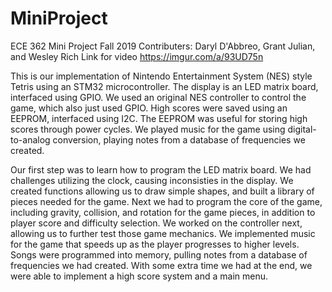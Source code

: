 # MiniProject
ECE 362 Mini Project Fall 2019
Contributers: Daryl D'Abbreo, Grant Julian, and Wesley Rich
Link for video https://imgur.com/a/93UD75n

This is our implementation of Nintendo Entertainment System (NES) style Tetris using an STM32 microcontroller. The display is an LED matrix board, interfaced using GPIO. We used an original NES controller to control the game, which also just used GPIO. High scores were saved using an EEPROM, interfaced using I2C. The EEPROM was useful for storing high scores through power cycles. We played music for the game using digital-to-analog conversion, playing notes from a database of frequencies we created.

Our first step was to learn how to program the LED matrix board. We had challenges utilizing the clock, causing inconsisties in the display. We created functions allowing us to draw simple shapes, and built a library of pieces needed for the game. Next we had to program the core of the game, including gravity, collision, and rotation for the game pieces, in addition to player score and difficulty selection. We worked on the controller next, allowing us to further test those game mechanics. We implemented music for the game that speeds up as the player progresses to higher levels. Songs were programmed into memory, pulling notes from a database of frequencies we had created. With some extra time we had at the end, we were able to implement a high score system and a main menu.
